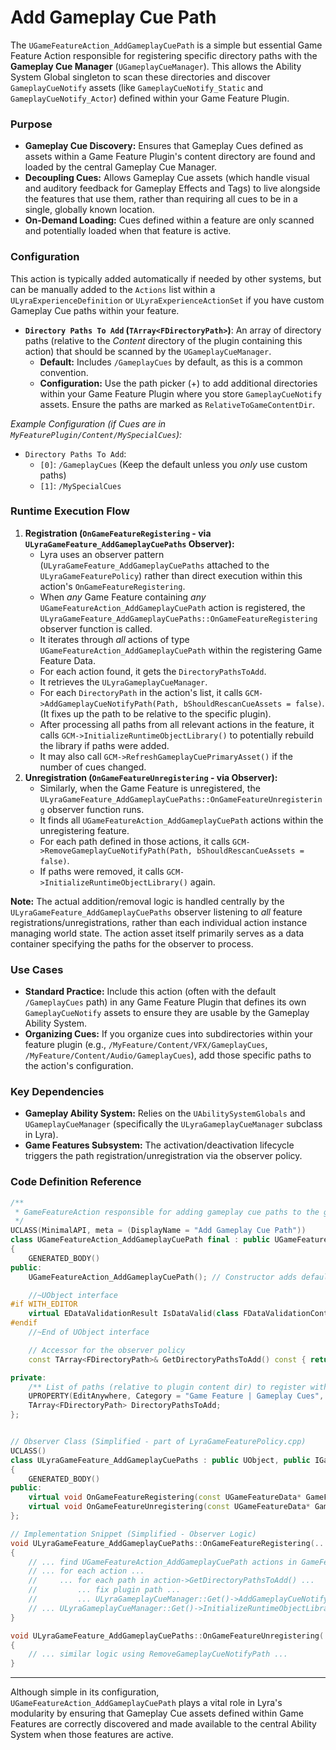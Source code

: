 # Add Gameplay Cue Path

The `UGameFeatureAction_AddGameplayCuePath` is a simple but essential Game Feature Action responsible for registering specific directory paths with the **Gameplay Cue Manager** (`UGameplayCueManager`). This allows the Ability System Global singleton to scan these directories and discover `GameplayCueNotify` assets (like `GameplayCueNotify_Static` and `GameplayCueNotify_Actor`) defined within your Game Feature Plugin.

### Purpose

* **Gameplay Cue Discovery:** Ensures that Gameplay Cues defined as assets within a Game Feature Plugin's content directory are found and loaded by the central Gameplay Cue Manager.
* **Decoupling Cues:** Allows Gameplay Cue assets (which handle visual and auditory feedback for Gameplay Effects and Tags) to live alongside the features that use them, rather than requiring all cues to be in a single, globally known location.
* **On-Demand Loading:** Cues defined within a feature are only scanned and potentially loaded when that feature is active.

### Configuration

This action is typically added automatically if needed by other systems, but can be manually added to the `Actions` list within a `ULyraExperienceDefinition` or `ULyraExperienceActionSet` if you have custom Gameplay Cue paths within your feature.

* **`Directory Paths To Add` (`TArray<FDirectoryPath>`)**: An array of directory paths (relative to the _Content_ directory of the plugin containing this action) that should be scanned by the `UGameplayCueManager`.
  * **Default:** Includes `/GameplayCues` by default, as this is a common convention.
  * **Configuration:** Use the path picker (+) to add additional directories within your Game Feature Plugin where you store `GameplayCueNotify` assets. Ensure the paths are marked as `RelativeToGameContentDir`.

_Example Configuration (if Cues are in `MyFeaturePlugin/Content/MySpecialCues`):_

* `Directory Paths To Add`:
  * `[0]`: `/GameplayCues` (Keep the default unless you _only_ use custom paths)
  * `[1]`: `/MySpecialCues`

### Runtime Execution Flow

1. **Registration (`OnGameFeatureRegistering` - via `ULyraGameFeature_AddGameplayCuePaths` Observer):**
   * Lyra uses an observer pattern (`ULyraGameFeature_AddGameplayCuePaths` attached to the `ULyraGameFeaturePolicy`) rather than direct execution within this action's `OnGameFeatureRegistering`.
   * When _any_ Game Feature containing _any_ `UGameFeatureAction_AddGameplayCuePath` action is registered, the `ULyraGameFeature_AddGameplayCuePaths::OnGameFeatureRegistering` observer function is called.
   * It iterates through _all_ actions of type `UGameFeatureAction_AddGameplayCuePath` within the registering Game Feature Data.
   * For each action found, it gets the `DirectoryPathsToAdd`.
   * It retrieves the `ULyraGameplayCueManager`.
   * For each `DirectoryPath` in the action's list, it calls `GCM->AddGameplayCueNotifyPath(Path, bShouldRescanCueAssets = false)`. (It fixes up the path to be relative to the specific plugin).
   * After processing all paths from all relevant actions in the feature, it calls `GCM->InitializeRuntimeObjectLibrary()` to potentially rebuild the library if paths were added.
   * It may also call `GCM->RefreshGameplayCuePrimaryAsset()` if the number of cues changed.
2. **Unregistration (`OnGameFeatureUnregistering` - via Observer):**
   * Similarly, when the Game Feature is unregistered, the `ULyraGameFeature_AddGameplayCuePaths::OnGameFeatureUnregistering` observer function runs.
   * It finds all `UGameFeatureAction_AddGameplayCuePath` actions within the unregistering feature.
   * For each path defined in those actions, it calls `GCM->RemoveGameplayCueNotifyPath(Path, bShouldRescanCueAssets = false)`.
   * If paths were removed, it calls `GCM->InitializeRuntimeObjectLibrary()` again.

**Note:** The actual addition/removal logic is handled centrally by the `ULyraGameFeature_AddGameplayCuePaths` observer listening to _all_ feature registrations/unregistrations, rather than each individual action instance managing world state. The action asset itself primarily serves as a data container specifying the paths for the observer to process.

### Use Cases

* **Standard Practice:** Include this action (often with the default `/GameplayCues` path) in any Game Feature Plugin that defines its own `GameplayCueNotify` assets to ensure they are usable by the Gameplay Ability System.
* **Organizing Cues:** If you organize cues into subdirectories within your feature plugin (e.g., `/MyFeature/Content/VFX/GameplayCues`, `/MyFeature/Content/Audio/GameplayCues`), add those specific paths to the action's configuration.

### Key Dependencies

* **Gameplay Ability System:** Relies on the `UAbilitySystemGlobals` and `UGameplayCueManager` (specifically the `ULyraGameplayCueManager` subclass in Lyra).
* **Game Features Subsystem:** The activation/deactivation lifecycle triggers the path registration/unregistration via the observer policy.

### Code Definition Reference

```cpp
/**
 * GameFeatureAction responsible for adding gameplay cue paths to the gameplay cue manager.
 */
UCLASS(MinimalAPI, meta = (DisplayName = "Add Gameplay Cue Path"))
class UGameFeatureAction_AddGameplayCuePath final : public UGameFeatureAction
{
	GENERATED_BODY()
public:
	UGameFeatureAction_AddGameplayCuePath(); // Constructor adds default "/GameplayCues" path

	//~UObject interface
#if WITH_EDITOR
	virtual EDataValidationResult IsDataValid(class FDataValidationContext& Context) const override;
#endif
	//~End of UObject interface

	// Accessor for the observer policy
	const TArray<FDirectoryPath>& GetDirectoryPathsToAdd() const { return DirectoryPathsToAdd; }

private:
	/** List of paths (relative to plugin content dir) to register with the gameplay cue manager. */
	UPROPERTY(EditAnywhere, Category = "Game Feature | Gameplay Cues", meta = (RelativeToGameContentDir, LongPackageName))
	TArray<FDirectoryPath> DirectoryPathsToAdd;
};


// Observer Class (Simplified - part of LyraGameFeaturePolicy.cpp)
UCLASS()
class ULyraGameFeature_AddGameplayCuePaths : public UObject, public IGameFeatureStateChangeObserver
{
	GENERATED_BODY()
public:
	virtual void OnGameFeatureRegistering(const UGameFeatureData* GameFeatureData, const FString& PluginName, const FString& PluginURL) override;
	virtual void OnGameFeatureUnregistering(const UGameFeatureData* GameFeatureData, const FString& PluginName, const FString& PluginURL) override;
};

// Implementation Snippet (Simplified - Observer Logic)
void ULyraGameFeature_AddGameplayCuePaths::OnGameFeatureRegistering(...)
{
	// ... find UGameFeatureAction_AddGameplayCuePath actions in GameFeatureData ...
	// ... for each action ...
	//     ... for each path in action->GetDirectoryPathsToAdd() ...
	//         ... fix plugin path ...
	//         ... ULyraGameplayCueManager::Get()->AddGameplayCueNotifyPath(fixedPath, false); ...
	// ... ULyraGameplayCueManager::Get()->InitializeRuntimeObjectLibrary(); ...
}

void ULyraGameFeature_AddGameplayCuePaths::OnGameFeatureUnregistering(...)
{
	// ... similar logic using RemoveGameplayCueNotifyPath ...
}
```

***

Although simple in its configuration, `UGameFeatureAction_AddGameplayCuePath` plays a vital role in Lyra's modularity by ensuring that Gameplay Cue assets defined within Game Features are correctly discovered and made available to the central Ability System when those features are active.
